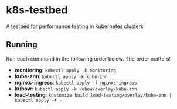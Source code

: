 # k8s-testbed
A testbed for performance testing in kubernetes clusters


## Running 

Run each command in the following order below. The order matters!

* **monitoring**: `kubectl apply -k monitoring`
* **kube-znn**: `kubectl apply -k kube-znn`
* **nginxc-ingress**: `kubectl apply -f nginxc-ingress`
* **kubow**: `kubectl apply -k kubow/overlay/kube-znn`
* **load-testing**: `kustomize build load-testing/overlay/kube-znn | kubectl apply -f -`
